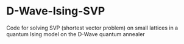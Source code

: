 # D-Wave-Ising-SVP
Code for solving SVP (shortest vector problem) on small lattices in a quantum Ising model on the D-Wave quantum annealer
